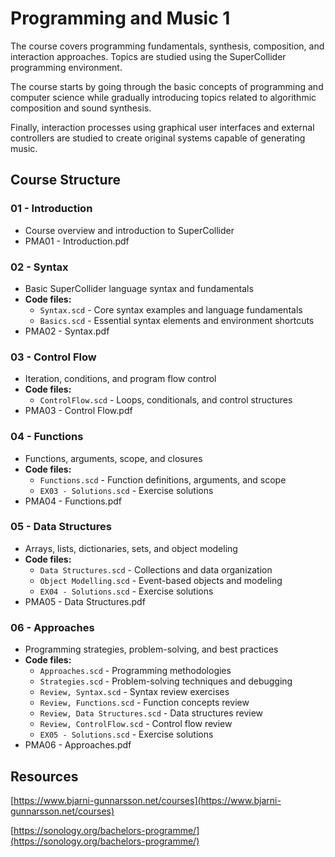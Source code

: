 # Programming and Music 1

The course covers programming fundamentals, synthesis, composition,
and interaction approaches. Topics are studied using the SuperCollider
programming environment.

The course starts by going through the basic concepts of programming
and computer science while gradually introducing topics related to
algorithmic composition and sound synthesis.

Finally, interaction processes using graphical user interfaces and external
controllers are studied to create original systems capable of generating
music.

## Course Structure

### 01 - Introduction
- Course overview and introduction to SuperCollider
- PMA01 - Introduction.pdf

### 02 - Syntax
- Basic SuperCollider language syntax and fundamentals
- **Code files:**
  - `Syntax.scd` - Core syntax examples and language fundamentals
  - `Basics.scd` - Essential syntax elements and environment shortcuts
- PMA02 - Syntax.pdf

### 03 - Control Flow
- Iteration, conditions, and program flow control
- **Code files:**
  - `ControlFlow.scd` - Loops, conditionals, and control structures
- PMA03 - Control Flow.pdf

### 04 - Functions
- Functions, arguments, scope, and closures
- **Code files:**
  - `Functions.scd` - Function definitions, arguments, and scope
  - `EX03 - Solutions.scd` - Exercise solutions
- PMA04 - Functions.pdf

### 05 - Data Structures
- Arrays, lists, dictionaries, sets, and object modeling
- **Code files:**
  - `Data Structures.scd` - Collections and data organization
  - `Object Modelling.scd` - Event-based objects and modeling
  - `EX04 - Solutions.scd` - Exercise solutions
- PMA05 - Data Structures.pdf

### 06 - Approaches
- Programming strategies, problem-solving, and best practices
- **Code files:**
  - `Approaches.scd` - Programming methodologies
  - `Strategies.scd` - Problem-solving techniques and debugging
  - `Review, Syntax.scd` - Syntax review exercises
  - `Review, Functions.scd` - Function concepts review
  - `Review, Data Structures.scd` - Data structures review
  - `Review, ControlFlow.scd` - Control flow review
  - `EX05 - Solutions.scd` - Exercise solutions
- PMA06 - Approaches.pdf

## Resources

[https://www.bjarni-gunnarsson.net/courses](https://www.bjarni-gunnarsson.net/courses)

[https://sonology.org/bachelors-programme/](https://sonology.org/bachelors-programme/)